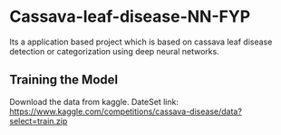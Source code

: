 # Cassava-leaf-disease-NN-FYP
Its a application based project which is based on cassava leaf disease detection or categorization using deep neural networks.

## Training the Model
Download the data from kaggle.
DateSet link: https://www.kaggle.com/competitions/cassava-disease/data?select=train.zip
